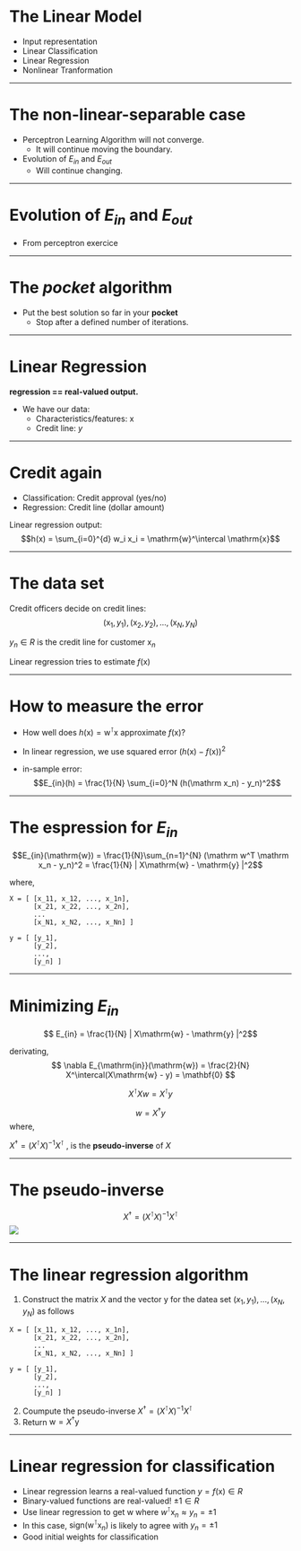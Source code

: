 <!-- page_number: true -->

# The Linear Model
* Input representation
* Linear Classification
* Linear Regression
* Nonlinear Tranformation
    
---
# The non-linear-separable case
* Perceptron Learning Algorithm will not converge.
	- It will continue moving the boundary.
* Evolution of $E_{in}$ and $E_{out}$
	- Will continue changing.

---
# Evolution of $E_{in}$ and $E_{out}$
* From perceptron exercice

---
# The _pocket_ algorithm
* Put the best solution so far in your __pocket__
	- Stop after a defined number of iterations.

---
# Linear Regression
__regression == real-valued output.__
* We have our data:
	* Characteristics/features: $\mathrm{x}$
	* Credit line: $y$

---
# Credit again
* Classification: Credit approval (yes/no)
* Regression: Credit line (dollar amount)

Linear regression output:
$$h(x) = \sum_{i=0}^{d} w_i x_i = \mathrm{w}^\intercal \mathrm{x}$$

---
# The data set
Credit officers decide on credit lines:
$$(\mathrm x_1, y_1), (\mathrm x_2, y_2), ... , (\mathrm x_N, y_N)$$

$y_n \in R$ is the credit line for customer $\mathrm x_n$

Linear regression tries to estimate $f(\mathrm x)$

---
# How to measure the error
* How well does $h(\mathrm{x}) = \mathrm{w}^\intercal \mathrm{x}$ approximate $f(\mathrm{x})$?
* In linear regression, we use squared error $(h(\mathrm{x}) - f(\mathrm{x}))^2$

* in-sample error: 
 $$E_{in}(h) = \frac{1}{N} \sum_{i=0}^N (h(\mathrm x_n) - y_n)^2$$

---
# The espression for $E_{in}$
$$E_{in}(\mathrm{w}) = \frac{1}{N}\sum_{n=1}^{N} (\mathrm w^T \mathrm x_n - y_n)^2 
            = \frac{1}{N} | X\mathrm{w} - \mathrm{y} |^2$$

where, 
```
X = [ [x_11, x_12, ..., x_1n],
      [x_21, x_22, ..., x_2n],
      ...
      [x_N1, x_N2, ..., x_Nn] ]

y = [ [y_1],
      [y_2],
      ...,
      [y_n] ]
```

---
# Minimizing $E_{in}$
$$ E_{in} = \frac{1}{N} | X\mathrm{w} - \mathrm{y} |^2$$

derivating,
$$ \nabla E_{\mathrm{in}}(\mathrm{w}) = \frac{2}{N} X^\intercal(X\mathrm{w} - y) = \mathbf{0} $$

$$X^\intercal X w = X^\intercal y$$

$$w = X^\dagger y$$ 
where,

$X^\dagger = (X^\intercal X)^{-1}X^\intercal$ , is the __pseudo-inverse__ of $X$

---
# The pseudo-inverse
$$ X^\dagger = (X^\intercal X)^{-1} X^\intercal $$
![](../images/pseudo_inverse.png)

---
# The linear regression algorithm
1. Construct the matrix $X$ and the vector $\mathrm{y}$ for the datea set $(x_1, y_1), ..., (x_N, y_N)$ as follows
```
X = [ [x_11, x_12, ..., x_1n],
      [x_21, x_22, ..., x_2n],
      ...
      [x_N1, x_N2, ..., x_Nn] ]

y = [ [y_1],
      [y_2],
      ...,
      [y_n] ]
```
2. Coumpute the pseudo-inverse $X^\dagger = (X^\intercal X)^{-1}X^\intercal$
3. Return $\mathrm{w} = X^\dagger \mathrm{y}$

---
# Linear regression for classification
* Linear regression learns a real-valued function $y = f(\mathrm{x}) \in R$
* Binary-valued functions are real-valued! $\pm 1  \in R$
* Use linear regression to get $\mathrm{w}$ where $w^\intercal \mathrm{x}_n \approx y_n = \pm 1$
* In this case, $\mathrm{sign}(\mathrm{w}^\intercal \mathrm{x}_n)$ is likely to agree with $y_n = \pm 1$
* Good initial weights for classification